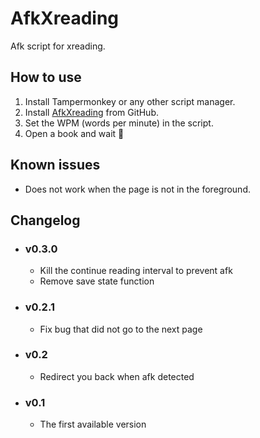 # AfkXreading

Afk script for xreading.

## How to use

1. Install Tampermonkey or any other script manager.
2. Install [AfkXreading](https://raw.githubusercontent.com/IanDesuyo/AfkXreading/master/main.js) from GitHub.
3. Set the WPM (words per minute) in the script.
4. Open a book and wait :tada:

## Known issues

- Does not work when the page is not in the foreground.

## Changelog

- ### v0.3.0

  - Kill the continue reading interval to prevent afk
  - Remove save state function

- ### v0.2.1

  - Fix bug that did not go to the next page

- ### v0.2

  - Redirect you back when afk detected

- ### v0.1

  - The first available version
